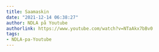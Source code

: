 ```yaml
---
title: Saamaskin
date: "2021-12-14 06:38:27"
author: NDLA på Youtube
authorlink: https://www.youtube.com/watch?v=NTaAkx7bBv0
tags:
- NDLA-pa-Youtube
---
```


